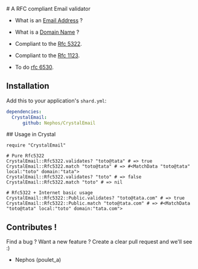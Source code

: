 # A RFC compliant Email validator

- What is an [Email Address](https://en.wikipedia.org/wiki/Email_address) ?
- What is a [Domain Name](https://en.wikipedia.org/wiki/Hostname) ?

- Compliant to the [Rfc 5322](https://tools.ietf.org/html/rfc5322).
- Compliant to the [Rfc 1123](https://tools.ietf.org/html/rfc1123).

- To do [rfc 6530](https://tools.ietf.org/html/rfc6530).


## Installation

Add this to your application's `shard.yml`:

```yaml
dependencies:
  CrystalEmail:
      github: Nephos/CrystalEmail      
```

## Usage in Crystal

```crystal
require "CrystalEmail"

# Pure Rfc5322
CrystalEmail::Rfc5322.validates? "toto@tata" # => true
CrystalEmail::Rfc5322.match "toto@tata" # => #<MatchData "toto@tata" local:"toto" domain:"tata">
CrystalEmail::Rfc5322.validates? "toto" # => false
CrystalEmail::Rfc5322.match "toto" # => nil

# Rfc5322 + Internet basic usage
CrystalEmail::Rfc5322::Public.validates? "toto@tata.com" # => true
CrystalEmail::Rfc5322::Public.match "toto@tata.com" # => #<MatchData "toto@tata" local:"toto" domain:"tata.com">

```


## Contributes !

Find a bug ? Want a new feature ?
Create a clear pull request and we'll see :)

- Nephos (poulet_a)
